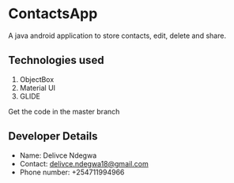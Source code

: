 # ContactsApp
A java android application to store contacts, edit, delete and share.

## Technologies used
1. ObjectBox
2. Material UI
3. GLIDE

Get the code in the master branch

## Developer Details
* Name: Delivce Ndegwa
* Contact: delivce.ndegwa18@gmail.com
* Phone number: +254711994966


